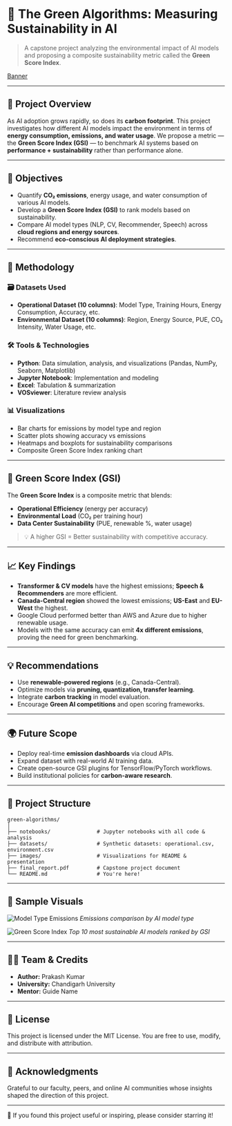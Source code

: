 # 🌿 The Green Algorithms: Measuring Sustainability in AI

> A capstone project analyzing the environmental impact of AI models and proposing a composite sustainability metric called the **Green Score Index**.

[Banner](<img width="1536" height="1024" alt="ChatGPT Image Jul 16, 2025, 08_24_45 PM" src="https://github.com/user-attachments/assets/d471440f-6e1d-4f11-b4c0-22c63c5f01d3" />)

---

## 📘 Project Overview

As AI adoption grows rapidly, so does its **carbon footprint**. This project investigates how different AI models impact the environment in terms of **energy consumption, emissions, and water usage**. We propose a metric — the **Green Score Index (GSI)** — to benchmark AI systems based on **performance + sustainability** rather than performance alone.

---

## 🎯 Objectives

* Quantify **CO₂ emissions**, energy usage, and water consumption of various AI models.
* Develop a **Green Score Index (GSI)** to rank models based on sustainability.
* Compare AI model types (NLP, CV, Recommender, Speech) across **cloud regions and energy sources**.
* Recommend **eco-conscious AI deployment strategies**.

---

## 🧪 Methodology

### 🗃️ Datasets Used

* **Operational Dataset (10 columns)**: Model Type, Training Hours, Energy Consumption, Accuracy, etc.
* **Environmental Dataset (10 columns)**: Region, Energy Source, PUE, CO₂ Intensity, Water Usage, etc.

### 🛠️ Tools & Technologies

* **Python**: Data simulation, analysis, and visualizations (Pandas, NumPy, Seaborn, Matplotlib)
* **Jupyter Notebook**: Implementation and modeling
* **Excel**: Tabulation & summarization
* **VOSviewer**: Literature review analysis

### 📊 Visualizations

* Bar charts for emissions by model type and region
* Scatter plots showing accuracy vs emissions
* Heatmaps and boxplots for sustainability comparisons
* Composite Green Score Index ranking chart

---

## 🧠 Green Score Index (GSI)

The **Green Score Index** is a composite metric that blends:

* **Operational Efficiency** (energy per accuracy)
* **Environmental Load** (CO₂ per training hour)
* **Data Center Sustainability** (PUE, renewable %, water usage)

> 💡 A higher GSI = Better sustainability with competitive accuracy.

---

## 📈 Key Findings

* **Transformer & CV models** have the highest emissions; **Speech & Recommenders** are more efficient.
* **Canada-Central region** showed the lowest emissions; **US-East** and **EU-West** the highest.
* Google Cloud performed better than AWS and Azure due to higher renewable usage.
* Models with the same accuracy can emit **4x different emissions**, proving the need for green benchmarking.

---

## 💡 Recommendations

* Use **renewable-powered regions** (e.g., Canada-Central).
* Optimize models via **pruning, quantization, transfer learning**.
* Integrate **carbon tracking** in model evaluation.
* Encourage **Green AI competitions** and open scoring frameworks.

---

## 🌍 Future Scope

* Deploy real-time **emission dashboards** via cloud APIs.
* Expand dataset with real-world AI training data.
* Create open-source GSI plugins for TensorFlow/PyTorch workflows.
* Build institutional policies for **carbon-aware research**.

---

## 📌 Project Structure

```
green-algorithms/
│
├── notebooks/               # Jupyter notebooks with all code & analysis
├── datasets/                # Synthetic datasets: operational.csv, environment.csv
├── images/                  # Visualizations for README & presentation
├── final_report.pdf         # Capstone project document
└── README.md                # You're here!
```

---

## 📸 Sample Visuals

![Model Type Emissions](<img width="726" height="438" alt="Screenshot 2025-07-16 194731" src="https://github.com/user-attachments/assets/4d6c043a-8fdb-42b0-aadd-1e8c4aab6251" />)
*Emissions comparison by AI model type*

![Green Score Index](<img width="2400" height="1400" alt="green_score_index_by_model_type" src="https://github.com/user-attachments/assets/c0bd81b5-04a2-406e-bb63-8cb8c6e51201" />)
*Top 10 most sustainable AI models ranked by GSI*

---

## 👩‍💻 Team & Credits

* **Author:** Prakash Kumar
* **University:** Chandigarh University
* **Mentor:** Guide Name

---

## 📄 License

This project is licensed under the MIT License. You are free to use, modify, and distribute with attribution.

---

## 🙌 Acknowledgments

Grateful to our faculty, peers, and online AI communities whose insights shaped the direction of this project.

---

🌟 If you found this project useful or inspiring, please consider starring it!

